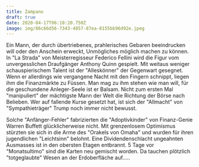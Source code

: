 ```yaml
---
title: Zampano
draft: true
date: 2020-04-17T06:10:20.750Z
image: img/86c66d56-7343-4857-87ea-8155bb96d92e.jpeg
---
```

Ein Mann, der durch übertriebenes, prahlerisches Gebaren beeindrucken will oder den Anschein erweckt, Unmögliches möglich machen zu können. In "La Strada" von Meisterregisseur Federico Fellini wird die Figur vom unvergesslichen Draufgänger Anthony Quinn gespielt. Mit weitaus weniger schauspierischem Talent ist der "Alleskönner" der Gegenwart gesegnet. Wenn er allerdings wie vergangene Nacht mit den Fingern schnippt, liegen ihm die Finanzmärkte zu Füssen. Man mag zu ihm stehen wie man will, für die geschundene Anleger-Seele ist er Balsam. Nicht zum ersten Mal "manipuliert" der mächtigste Mann der Welt die Richtung der Börse nach Belieben. Wer auf fallende Kurse gesetzt hat, ist sich der "Allmacht" von "Sympathieträger"  Trump noch immer nicht bewusst.

Solche "Anfänger-Fehler" fabrizierten die "Adoptivkinder" von Finanz-Genie Warren Buffett glücklicherweise nicht. Mit grenzenlosem Optimismus stürzten sie sich in die Arme des "Orakels von Omaha"  und wurden für ihren jugendlichen "Leichtsinn" belohnt. Eine Dividendenschlacht ungeahnten Ausmasses ist in den obersten Etagen entbrannt. 5 Tage vor "Monatsultimo" sind die Karten neu gemischt worden. Da tauchen plötzlich "totgeglaubte" Wesen an der Erdoberfläche auf.....